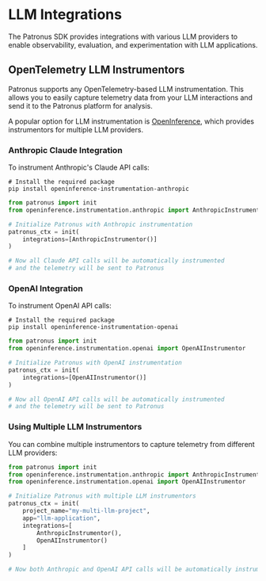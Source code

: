 # LLM Integrations

The Patronus SDK provides integrations with various LLM providers to enable observability, evaluation, and experimentation with LLM applications.

## OpenTelemetry LLM Instrumentors

Patronus supports any OpenTelemetry-based LLM instrumentation. This allows you to easily capture telemetry data from your LLM interactions and send it to the Patronus platform for analysis.

A popular option for LLM instrumentation is [OpenInference](https://github.com/Arize-ai/openinference), which provides instrumentors for multiple LLM providers.

### Anthropic Claude Integration

To instrument Anthropic's Claude API calls:

```shell
# Install the required package
pip install openinference-instrumentation-anthropic

```

```python
from patronus import init
from openinference.instrumentation.anthropic import AnthropicInstrumentor

# Initialize Patronus with Anthropic instrumentation
patronus_ctx = init(
    integrations=[AnthropicInstrumentor()]
)

# Now all Claude API calls will be automatically instrumented
# and the telemetry will be sent to Patronus

```

### OpenAI Integration

To instrument OpenAI API calls:

```shell
# Install the required package
pip install openinference-instrumentation-openai

```

```python
from patronus import init
from openinference.instrumentation.openai import OpenAIInstrumentor

# Initialize Patronus with OpenAI instrumentation
patronus_ctx = init(
    integrations=[OpenAIInstrumentor()]
)

# Now all OpenAI API calls will be automatically instrumented
# and the telemetry will be sent to Patronus

```

### Using Multiple LLM Instrumentors

You can combine multiple instrumentors to capture telemetry from different LLM providers:

```python
from patronus import init
from openinference.instrumentation.anthropic import AnthropicInstrumentor
from openinference.instrumentation.openai import OpenAIInstrumentor

# Initialize Patronus with multiple LLM instrumentors
patronus_ctx = init(
    project_name="my-multi-llm-project",
    app="llm-application",
    integrations=[
        AnthropicInstrumentor(),
        OpenAIInstrumentor()
    ]
)

# Now both Anthropic and OpenAI API calls will be automatically instrumented

```

